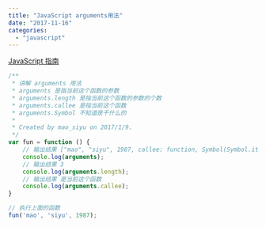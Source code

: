 ```yaml
---
title: "JavaScript arguments用法"
date: "2017-11-16"
categories: 
  - "javascript"
---
```


[JavaScript 指南](https://developer.mozilla.org/zh-CN/docs/Web/Javascript/Guide "JavaScript 指南")

```javascript
/**
 * 讲解 arguments 用法
 * arguments 是指当前这个函数的参数
 * arguments.length 是指当前这个函数的参数的个数
 * arguments.callee 是指当前这个函数
 * arguments.Symbol 不知道是干什么的
 *
 * Created by mao_siyu on 2017/1/9.
 */
var fun = function () {
    // 输出结果 ["mao", "siyu", 1987, callee: function, Symbol(Symbol.iterator): function]
    console.log(arguments);
    // 输出结果 3
    console.log(arguments.length);
    // 输出结果 是当前这个函数
    console.log(arguments.callee);
}

// 执行上面的函数
fun('mao', 'siyu', 1987);
```
